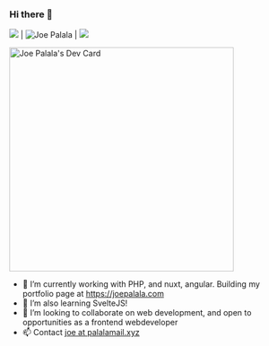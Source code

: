 ### Hi there 👋



[![](https://img.shields.io/badge/Gmail-joe@palalamail.xyz-red)](mailto:joe@palalamail.xyz) | <img src="https://komarev.com/ghpvc/?username=jpalala&style=flat-square" alt="Joe Palala" /> | [![](https://img.shields.io/badge/Linkedin-JoePalala-blue)](https://www.linkedin.com/in/joepalala)

<a href="https://app.daily.dev/jpalala"><img src="https://api.daily.dev/devcards/981ad3565d494a8886779bed1a9d3ede.png?r=3ru" width="400" alt="Joe Palala's Dev Card"/></a>


- 🔭 I’m currently working with PHP, and nuxt, angular. Building my portfolio page at https://joepalala.com
- 🌱 I’m also learning SvelteJS! 
- 👯 I’m looking to collaborate on web development, and open to opportunities as a frontend webdeveloper
- 📫 Contact [joe at palalamail.xyz](mailto:joe@palalamail.xyz)


